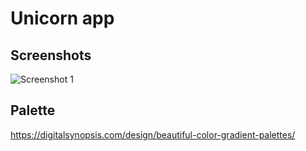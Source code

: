 # Unicorn app

## Screenshots

![Screenshot 1](https://raw.githubusercontent.com/codesdk/unicorn-app-mobile/main/screenshots/screenshot_1.png)

## Palette

https://digitalsynopsis.com/design/beautiful-color-gradient-palettes/
